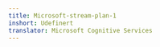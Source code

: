 ```yaml
---
title: Microsoft-stream-plan-1
inshort: Udefinert
translator: Microsoft Cognitive Services
---
```




